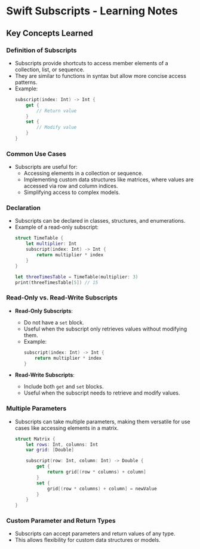 
# Swift Subscripts - Learning Notes

## Key Concepts Learned

### Definition of Subscripts
- Subscripts provide shortcuts to access member elements of a collection, list, or sequence.
- They are similar to functions in syntax but allow more concise access patterns.
- Example:
  ```swift
  subscript(index: Int) -> Int {
      get {
          // Return value
      }
      set {
          // Modify value
      }
  }
  ```

### Common Use Cases
- Subscripts are useful for:
  - Accessing elements in a collection or sequence.
  - Implementing custom data structures like matrices, where values are accessed via row and column indices.
  - Simplifying access to complex models.

### Declaration
- Subscripts can be declared in classes, structures, and enumerations.
- Example of a read-only subscript:
  ```swift
  struct TimeTable {
      let multiplier: Int
      subscript(index: Int) -> Int {
          return multiplier * index
      }
  }

  let threeTimesTable = TimeTable(multiplier: 3)
  print(threeTimesTable[5]) // 15
  ```

### Read-Only vs. Read-Write Subscripts
- **Read-Only Subscripts**:
  - Do not have a `set` block.
  - Useful when the subscript only retrieves values without modifying them.
  - Example:
    ```swift
    subscript(index: Int) -> Int {
        return multiplier * index
    }
    ```

- **Read-Write Subscripts**:
  - Include both `get` and `set` blocks.
  - Useful when the subscript needs to retrieve and modify values.

### Multiple Parameters
- Subscripts can take multiple parameters, making them versatile for use cases like accessing elements in a matrix.
  ```swift
  struct Matrix {
      let rows: Int, columns: Int
      var grid: [Double]

      subscript(row: Int, column: Int) -> Double {
          get {
              return grid[(row * columns) + column]
          }
          set {
              grid[(row * columns) + column] = newValue
          }
      }
  }
  ```

### Custom Parameter and Return Types
- Subscripts can accept parameters and return values of any type.
- This allows flexibility for custom data structures or models.

### 


